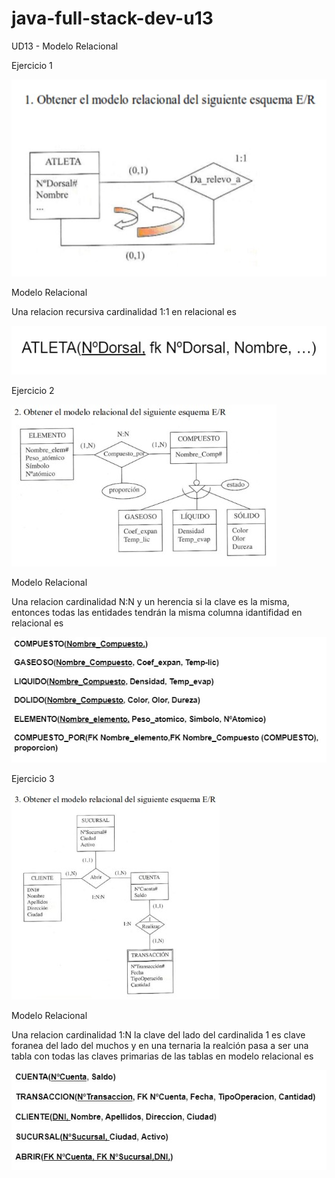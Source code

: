 # java-full-stack-dev-u13

UD13 - Modelo Relacional

Ejercicio 1

![image](https://github.com/JagaScripts/java-full-stack-dev-u13/blob/master/ejercicio1ER.jpg)

Modelo Relacional

Una relacion recursiva cardinalidad 1:1 en relacional es

![image](https://github.com/JagaScripts/java-full-stack-dev-u13/blob/master/ejercicio1MR.jpg)

Ejercicio 2

![image](https://github.com/JagaScripts/java-full-stack-dev-u13/blob/master/ejercicio2ER.jpg)

Modelo Relacional

Una relacion cardinalidad N:N y un herencia si la clave es la misma, entonces todas las entidades tendrán la misma columna
idantifidad en relacional es 

![image](https://github.com/JagaScripts/java-full-stack-dev-u13/blob/master/ejercicio2MR.jpg)

Ejercicio 3

![image](https://github.com/JagaScripts/java-full-stack-dev-u13/blob/master/ejercicio3ER.jpg)

Modelo Relacional

Una relacion cardinalidad 1:N la clave del lado del cardinalida 1 es clave foranea del lado del muchos y en una ternaria la realción pasa a ser una tabla con todas las claves primarias de las tablas en modelo relacional es 

![image](https://github.com/JagaScripts/java-full-stack-dev-u13/blob/master/ejercicio3MR.jpg)

